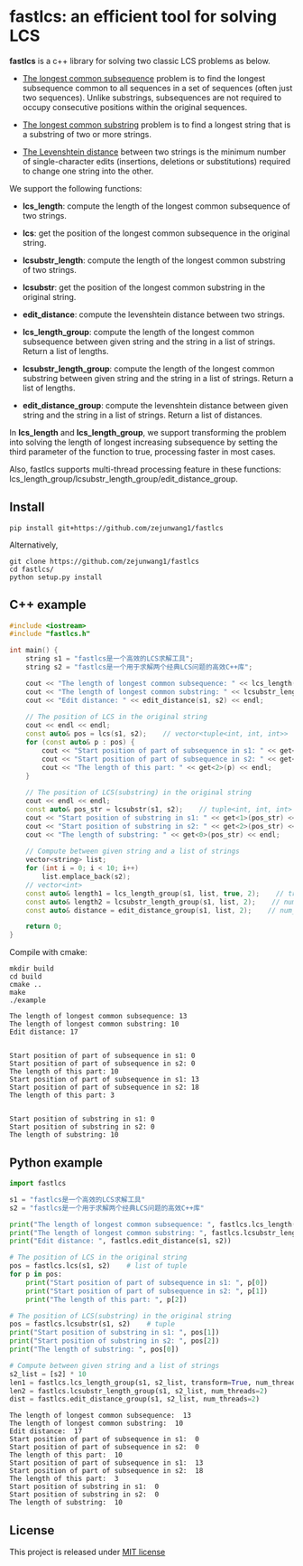 # fastlcs: an efficient tool for solving LCS

**fastlcs** is a c++ library for solving two classic LCS problems as below.

- [The longest common subsequence](https://en.wikipedia.org/wiki/Longest_common_subsequence) problem is to find the longest subsequence common to all sequences in a set of sequences (often just two sequences). Unlike substrings, subsequences are not required to occupy consecutive positions within the original sequences.

- [The longest common substring](https://en.wikipedia.org/wiki/Longest_common_substring) problem is to find a longest string that is a substring of two or more strings.

- [The Levenshtein distance](https://en.wikipedia.org/wiki/Levenshtein_distance) between two strings is the minimum number of single-character edits (insertions, deletions or substitutions) required to change one string into the other.

We support the following functions:

- **lcs_length**: compute the length of the longest common subsequence of two strings.

- **lcs**: get the position of the longest common subsequence in the original string.

- **lcsubstr_length**: compute the length of the longest common substring of two strings.

- **lcsubstr**: get the position of the longest common substring in the original string.

- **edit_distance**: compute the levenshtein distance between two strings.

- **lcs_length_group**: compute the length of the longest common subsequence between given string and the string in a list of strings. Return a list of lengths.

- **lcsubstr_length_group**: compute the length of the longest common substring between given string and the string in a list of strings. Return a list of lengths.

- **edit_distance_group**: compute the levenshtein distance between given string and the string in a list of strings. Return a list of distances.

In **lcs_length** and **lcs_length_group**, we support transforming the problem into solving the length of longest increasing subsequence by setting the third parameter of the function to true, processing faster in most cases. 

Also, fastlcs supports multi-thread processing feature in these functions: lcs_length_group/lcsubstr_length_group/edit_distance_group.

## Install

```shell
pip install git+https://github.com/zejunwang1/fastlcs
```

Alternatively, 

```shell
git clone https://github.com/zejunwang1/fastlcs
cd fastlcs/
python setup.py install
```

## C++ example

```cpp
#include <iostream>
#include "fastlcs.h"

int main() {
    string s1 = "fastlcs是一个高效的LCS求解工具";
    string s2 = "fastlcs是一个用于求解两个经典LCS问题的高效C++库";

    cout << "The length of longest common subsequence: " << lcs_length(s1, s2) << endl;
    cout << "The length of longest common substring: " << lcsubstr_length(s1, s2) << endl;
    cout << "Edit distance: " << edit_distance(s1, s2) << endl;
    
    // The position of LCS in the original string
    cout << endl << endl;
    const auto& pos = lcs(s1, s2);    // vector<tuple<int, int, int>>
    for (const auto& p : pos) {
        cout << "Start position of part of subsequence in s1: " << get<0>(p) << endl;
        cout << "Start position of part of subsequence in s2: " << get<1>(p) << endl;
        cout << "The length of this part: " << get<2>(p) << endl;
    }
    
    // The position of LCS(substring) in the original string
    cout << endl << endl;
    const auto& pos_str = lcsubstr(s1, s2);    // tuple<int, int, int>
    cout << "Start position of substring in s1: " << get<1>(pos_str) << endl;
    cout << "Start position of substring in s2: " << get<2>(pos_str) << endl;
    cout << "The length of substring: " << get<0>(pos_str) << endl;
    
    // Compute between given string and a list of strings
    vector<string> list;
    for (int i = 0; i < 10; i++)
        list.emplace_back(s2);
    // vector<int>
    const auto& length1 = lcs_length_group(s1, list, true, 2);    // transform=true  num_threads=2
    const auto& length2 = lcsubstr_length_group(s1, list, 2);    // num_threads=2
    const auto& distance = edit_distance_group(s1, list, 2);    // num_threads=2

    return 0;
}
```

Compile with cmake: 

```shell
mkdir build
cd build
cmake ..
make
./example
```

```context
The length of longest common subsequence: 13
The length of longest common substring: 10
Edit distance: 17


Start position of part of subsequence in s1: 0
Start position of part of subsequence in s2: 0
The length of this part: 10
Start position of part of subsequence in s1: 13
Start position of part of subsequence in s2: 18
The length of this part: 3


Start position of substring in s1: 0
Start position of substring in s2: 0
The length of substring: 10
```

## Python example

```python
import fastlcs

s1 = "fastlcs是一个高效的LCS求解工具"
s2 = "fastlcs是一个用于求解两个经典LCS问题的高效C++库"

print("The length of longest common subsequence: ", fastlcs.lcs_length(s1, s2, transform=True))
print("The length of longest common substring: ", fastlcs.lcsubstr_length(s1, s2))
print("Edit distance: ", fastlcs.edit_distance(s1, s2))

# The position of LCS in the original string
pos = fastlcs.lcs(s1, s2)    # list of tuple
for p in pos:
    print("Start position of part of subsequence in s1: ", p[0])
    print("Start position of part of subsequence in s2: ", p[1])
    print("The length of this part: ", p[2])

# The position of LCS(substring) in the original string
pos = fastlcs.lcsubstr(s1, s2)    # tuple
print("Start position of substring in s1: ", pos[1])
print("Start position of substring in s2: ", pos[2])
print("The length of substring: ", pos[0])

# Compute between given string and a list of strings
s2_list = [s2] * 10
len1 = fastlcs.lcs_length_group(s1, s2_list, transform=True, num_threads=2)
len2 = fastlcs.lcsubstr_length_group(s1, s2_list, num_threads=2)
dist = fastlcs.edit_distance_group(s1, s2_list, num_threads=2)
```

```context
The length of longest common subsequence:  13
The length of longest common substring:  10
Edit distance:  17
Start position of part of subsequence in s1:  0
Start position of part of subsequence in s2:  0
The length of this part:  10
Start position of part of subsequence in s1:  13
Start position of part of subsequence in s2:  18
The length of this part:  3
Start position of substring in s1:  0
Start position of substring in s2:  0
The length of substring:  10
```

## License

This project is released under [MIT license](https://github.com/zejunwang1/fastlcs/blob/main/LICENSE)


